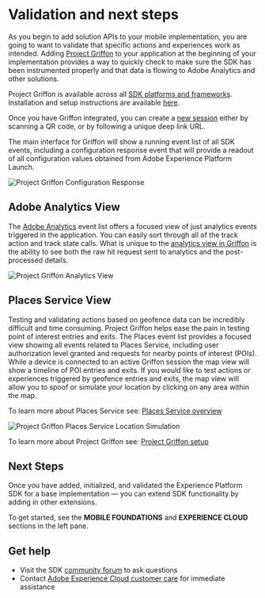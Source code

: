 # Validation and next steps

As you begin to add solution APIs to your mobile implementation, you are going to want to validate that specific actions and experiences work as intended. Adding [Project Griffon](../beta/project-griffon/#what-can-project-griffon-do-for-you) to your application at the beginning of your implementation provides a way to quickly check to make sure the SDK has been instrumented properly and that data is flowing to Adobe Analytics and other solutions.

Project Griffon is available across all [SDK platforms and frameworks](https://aep-sdks.gitbook.io/docs/resources/upgrading-to-aep/current-sdk-versions). Installation and setup instructions are available [here](../beta/project-griffon/#quick-setup).

Once you have Griffon integrated, you can create a [new session](https://aep-sdks.gitbook.io/docs/beta/project-griffon/using-project-griffon#creating-sessions) either by scanning a QR code, or by following a unique deep link URL.

The main interface for Griffon will show a running event list of all SDK events, including a configuration response event that will provide a readout of all configuration values obtained from Adobe Experience Platform Launch.

![Project Griffon Configuration Response](../.gitbook/assets/configurationresponse.png)

## Adobe Analytics View

The [Adobe Analytics](../beta/project-griffon/using-project-griffon/adobe-analytics-and-project-griffon.md#using-project-griffon-for-adobe-analytics) event list offers a focused view of just analytics events triggered in the application. You can easily sort through all of the track action and track state calls. What is unique to the [analytics view in Griffon](../beta/project-griffon/using-project-griffon/adobe-analytics-and-project-griffon.md) is the ability to see both the raw hit request sent to analytics and the post-processed details.

![Project Griffon Analytics View](../.gitbook/assets/GriffonAnalytics.png)

## Places Service View

Testing and validating actions based on geofence data can be incredibly difficult and time consuming. Project Griffon helps ease the pain in testing point of interest entries and exits. The Places event list provides a focused view showing all events related to Places Service, including user authorization level granted and requests for nearby points of interest \(POIs\). While a device is connected to an active Griffon session the map view will show a timeline of POI entries and exits. If you would like to test actions or experiences triggered by geofence entries and exits, the map view will allow you to spoof or simulate your location by clicking on any area within the map.

To learn more about Places Service see: [Places Service overview](https://docs.adobe.com/content/help/en/places/using/home.html)

![Project Griffon Places Service Location Simulation](../.gitbook/assets/GriffonPlaces.png)

To learn more about Project Griffon see: [Project Griffon setup](../beta/project-griffon/set-up-project-griffon.md)

## Next Steps

Once you have added, initialized, and validated the Experience Platform SDK for a base implementation — you can extend SDK functionality by adding in other extensions. 

To get started, see the **MOBILE FOUNDATIONS** and **EXPERIENCE CLOUD** sections in the left pane.

## Get help

* Visit the SDK [community forum](https://forums.adobe.com/community/experience-cloud/platform/launch/sdk) to ask questions
* Contact [Adobe Experience Cloud customer care](https://helpx.adobe.com/contact/enterprise-support.ec.html) for immediate assistance

